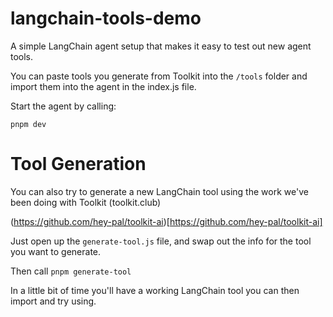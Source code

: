 # langchain-tools-demo
A simple LangChain agent setup that makes it easy to test out new agent tools.

You can paste tools you generate from Toolkit into the `/tools` folder and import them into the agent in the index.js file.

Start the agent by calling:

`pnpm dev`

# Tool Generation
You can also try to generate a new LangChain tool using the work we've been doing with Toolkit (toolkit.club)

(https://github.com/hey-pal/toolkit-ai)[https://github.com/hey-pal/toolkit-ai]

Just open up the `generate-tool.js` file, and swap out the info for the tool you want to generate.

Then call `pnpm generate-tool` 

In a little bit of time you'll have a working LangChain tool you can then import and try using.

